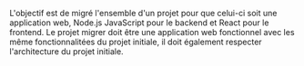 L'objectif est de migré l'ensemble d'un projet pour que celui-ci soit une application web, Node.js JavaScript pour le backend et React pour le frontend. Le projet migrer doit être une application web fonctionnel avec les même fonctionnalitées du projet initiale, il doit également respecter l'architecture du projet initiale. 
